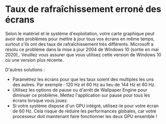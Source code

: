 # Taux de rafraîchissement erroné des écrans

Selon le matériel et le système d'exploitation, votre carte graphique peut avoir des problèmes pour mettre à jour tous vos écrans en même temps, surtout s'ils ont des taux de rafraîchissement très différents. Microsoft a résolu ce problème dans la mise à jour 2004 de Windows 10 (sortie en mai 2020),. Veuillez vous assurer que vous utilisez cette version de Windows 10 ou une version plus récente.

D'autres solutions :

* Paramétrez les écrans pour que les taux soient des multiples les uns des autres. Par exemple : 120 Hz et 60 Hz au lieu de 144 Hz et 60 Hz.
* Utilisez les options de pause ou d'arrêt de Wallpaper Engine pour diminuer ce problème. Mettez l'application sur pause pour tous les écrans lorsque vous jouez.
* Si votre système dispose d'un GPU intégré, utilisez-le pour votre écran de 60 Hz. Cela risque de réduire les performances globales, car votre processeur doit maintenant faire fonctionner les deux GPU ensemble !